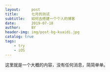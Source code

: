 ```yaml
---
layout:     post
title:      七月的测试
subtitle:   如何去搭建一个个人的博客
date:       2019-07-18
author:     BY
header-img: img/post-bg-kuaidi.jpg
catalog: true
tags:
    - try
    - iOS
---
```

这里就是一个大概的内容，没有任何消息，简简单单。